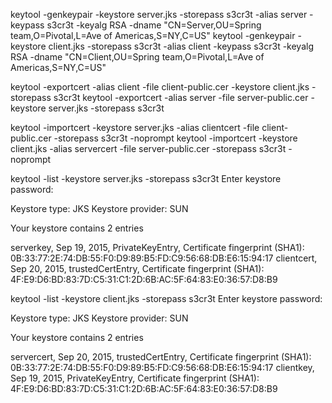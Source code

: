 keytool -genkeypair -keystore server.jks -storepass s3cr3t -alias server -keypass s3cr3t -keyalg RSA -dname "CN=Server,OU=Spring team,O=Pivotal,L=Ave of Americas,S=NY,C=US"
keytool -genkeypair -keystore client.jks -storepass s3cr3t -alias client -keypass s3cr3t -keyalg RSA -dname "CN=Client,OU=Spring team,O=Pivotal,L=Ave of Americas,S=NY,C=US"
  
keytool -exportcert -alias client -file client-public.cer -keystore client.jks -storepass s3cr3t
keytool -exportcert -alias server -file server-public.cer -keystore server.jks -storepass s3cr3t


keytool -importcert -keystore server.jks -alias clientcert -file client-public.cer -storepass s3cr3t -noprompt
keytool -importcert -keystore client.jks -alias servercert -file server-public.cer -storepass s3cr3t -noprompt

keytool -list -keystore server.jks -storepass s3cr3t
Enter keystore password:

Keystore type: JKS
Keystore provider: SUN

Your keystore contains 2 entries

serverkey, Sep 19, 2015, PrivateKeyEntry,
Certificate fingerprint (SHA1): 0B:33:77:2E:74:DB:55:F0:D9:89:B5:FD:C9:56:68:DB:E6:15:94:17
clientcert, Sep 20, 2015, trustedCertEntry,
Certificate fingerprint (SHA1): 4F:E9:D6:BD:83:7D:C5:31:C1:2D:6B:AC:5F:64:83:E0:36:57:D8:B9



keytool -list -keystore client.jks -storepass s3cr3t
Enter keystore password:

Keystore type: JKS
Keystore provider: SUN

Your keystore contains 2 entries

servercert, Sep 20, 2015, trustedCertEntry,
Certificate fingerprint (SHA1): 0B:33:77:2E:74:DB:55:F0:D9:89:B5:FD:C9:56:68:DB:E6:15:94:17
clientkey, Sep 19, 2015, PrivateKeyEntry,
Certificate fingerprint (SHA1): 4F:E9:D6:BD:83:7D:C5:31:C1:2D:6B:AC:5F:64:83:E0:36:57:D8:B9


